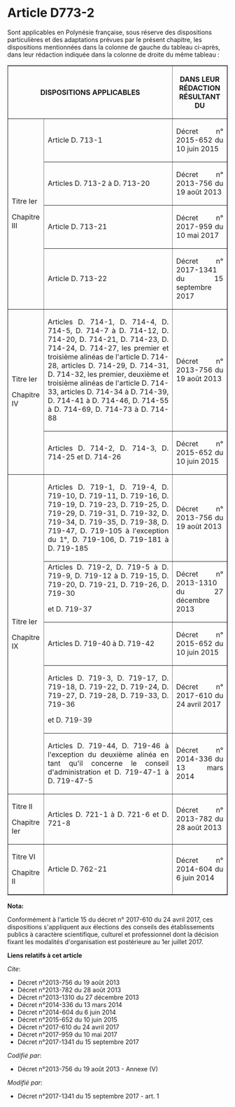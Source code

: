 # Article D773-2

Sont applicables en Polynésie française, sous réserve des 
dispositions particulières et des adaptations prévues par le présent chapitre, les dispositions mentionnées dans la colonne
de gauche du tableau ci-après, dans leur rédaction indiquée dans la colonne de droite du même tableau :

<table border="1">
  <tbody>
    <tr>
      <th colspan="2">

DISPOSITIONS APPLICABLES</th>
      <th>

DANS LEUR RÉDACTION RÉSULTANT DU</th>
    </tr>
    <tr>
      <td align="justify" rowspan="4">

Titre Ier

Chapitre III</td>
      <td align="justify">

Article D. 713-1</td>
      <td align="justify">

Décret n° 2015-652 du 10 juin 2015
</td>
    </tr>
    <tr>
      <td align="justify">

Articles D. 713-2 à D. 713-20

</td>
      <td align="justify">

Décret n° 2013-756 du 19 août 2013
</td>
    </tr>
    <tr>
      <td align="justify">

Article D. 713-21

</td>
      <td align="justify">

Décret n° 2017-959 du 10 mai 2017

</td>
    </tr>
    <tr>
      <td align="justify">

Article D. 713-22

</td>
      <td align="justify">

Décret n° 2017-1341 du 15 septembre 2017

</td>
    </tr>
    <tr>
      <td rowspan="2" align="justify">

Titre Ier

Chapitre IV</td>
      <td align="justify">

Articles D. 714-1, D. 714-4, D. 714-5, D. 714-7 à D. 714-12, D. 714-20, D. 714-21, D. 714-23, D. 714-24, D. 714-27, les
premier et troisième alinéas de l'article D. 714-28, articles D. 714-29, D. 714-31, D. 714-32, les premier, deuxième et
troisième alinéas de l'article D. 714-33, articles D. 714-34 à D. 714-39, D. 714-41 à D. 714-46, D. 714-55 à D. 714-69, D.
714-73 à D. 714-88</td>
      <td align="justify">

Décret n° 2013-756 du 19 août 2013

</td>
    </tr>
    <tr>
      <td align="justify">

Articles D. 714-2, D. 714-3, D. 714-25 et D. 714-26</td>
      <td align="justify">

Décret n° 2015-652 du 10 juin 2015

</td>
    </tr>
    <tr>
      <td align="justify" rowspan="5">

Titre Ier

Chapitre IX</td>
      <td align="justify">

Articles D. 719-1, D. 719-4, D. 719-10, D. 719-11, D. 719-16, D. 719-19, D. 719-23, D. 719-25, D. 719-29, D. 719-31, D.
719-32, D. 719-34, D. 719-35, D. 719-38, D. 719-47, D. 719-105 à l'exception du 1°, D. 719-106, D. 719-181 à D. 719-185</td>
      <td align="justify">

Décret n° 2013-756 du 19 août 2013

</td>
    </tr>
    <tr>
      <td align="justify">Articles D. 719-2, D. 719-5 à D. 719-9, D. 719-12 à D. 719-15, D. 719-20, D. 719-21, D. 719-26, D.
719-30

et D. 719-37</td>
      <td align="justify">

Décret n° 2013-1310 du 27 décembre 2013

</td>
    </tr>
    <tr>
      <td align="justify">Articles D. 719-40 à D. 719-42</td>
      <td align="justify">

Décret n° 2015-652 du 10 juin 2015

</td>
    </tr>
    <tr>
      <td align="justify">

Articles D. 719-3, D. 719-17, D. 719-18, D. 719-22, D. 719-24, D. 719-27, D. 719-28, D. 719-33, D. 719-36

et D. 719-39</td>
      <td align="justify">
Décret n° 2017-610 du 24 avril 2017
</td>
    </tr>
    <tr>
      <td align="justify">

Articles D. 719-44, D. 719-46 à l'exception du deuxième alinéa en tant qu'il concerne le conseil d'administration et D.
719-47-1 à D. 719-47-5</td>
      <td align="justify">

Décret n° 2014-336 du 13 mars 2014
</td>
    </tr>
    <tr>
      <td align="justify">

Titre II

Chapitre Ier</td>
      <td align="justify">

Articles D. 721-1 à D. 721-6 et D. 721-8</td>
      <td align="justify">

Décret n° 2013-782 du 28 août 2013
</td>
    </tr>
    <tr>
      <td align="justify">

Titre VI

Chapitre II</td>
      <td align="justify">

Article D. 762-21</td>
      <td align="justify">

Décret n° 2014-604 du 6 juin 2014
</td>
    </tr>
  </tbody>
</table>

**Nota:**

Conformément à l'article 15 du décret n° 2017-610 du 24 avril 2017, ces dispositions s'appliquent aux élections des conseils
des établissements publics à caractère scientifique, culturel et professionnel dont la décision fixant les modalités
d'organisation est postérieure au 1er juillet 2017.

**Liens relatifs à cet article**

_Cite_:

  - Décret n°2013-756 du 19 août 2013
  - Décret n°2013-782 du 28 août 2013
  - Décret n°2013-1310 du 27 décembre 2013
  - Décret n°2014-336 du 13 mars 2014
  - Décret n°2014-604 du 6 juin 2014
  - Décret n°2015-652 du 10 juin 2015
  - Décret n°2017-610 du 24 avril 2017
  - Décret n°2017-959 du 10 mai 2017
  - Décret n°2017-1341 du 15 septembre 2017

_Codifié par_:

  - Décret n°2013-756 du 19 août 2013 -  Annexe (V)

_Modifié par_:

  - Décret n°2017-1341 du 15 septembre 2017 - art. 1
